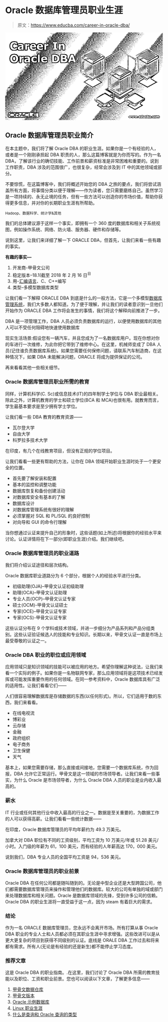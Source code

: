 # Oracle 数据库管理员职业生涯

> 原文：<https://www.educba.com/career-in-oracle-dba/>

![Career-In-Oracle-DBA](img/43a08fddcd27b4b0c09d5713a126d0c1.png)



## Oracle 数据库管理员职业简介

在本主题中，我们将了解 Oracle DBA 的职业生涯。如果你是一个有经验的人，或者是一个刚刚承担起 DBA 职责的人，那么这篇博客就是为你而写的。作为一名 DBA，了解该行业的确切技能、工作前景和薪资标准是非常困难和重要的。说到工作职责，DBA 涉及的范围很广，也很复杂，经常会涉及到 IT 中的其他领域或部分。

不要惊慌，在这篇博客中，我们将概述开始您的 DBA 之旅的要点，我们将尝试涵盖所有方面，将事情分类以便于理解——作为读者，您只需要磨练自己。虽然学习是一项持续的、永无止境的任务，但有一些方法可以创造你的市场价值，帮助你获得更多信息，并对你的长期职业生涯有所帮助。

<small>Hadoop、数据科学、统计学&其他</small>

我们的总体建议源于这样一个事实，即拥有一个 360 度的数据库和相关子系统视图，例如操作系统、网络、防火墙、服务器、硬件和存储等。

说到这里，让我们来详细了解一下 ORACLE DBA，但首先，让我们来看一些有趣的事实。

**有趣的事实—**

1.  开发商-甲骨文公司
2.  稳定版本–18.1(截至 2018 年 2 月 16 日<sup>日</sup>
3.  用-[汇编语言](https://www.educba.com/what-is-assembly-language/)、C、C++编写
4.  类型–多模型数据库类型

让我们看一下解释 ORACLE DBA 到底是什么的一般方法，它是一个多模型[数据库管理系统](https://www.educba.com/database-management-system/)，我们大多数人都知道。为了便于理解，并让我们的读者意识到一旦他们开始作为 ORACLE DBA 工作将会发生的事情，我们将这个解释向前推进了一步。

DBA 是一项管理工作，DBA 人员必须负责数据库的运行，以便使用数据库的其他人可以不受任何阻碍地快速使用数据库

现实生活场景:假设您有一辆汽车，并且您成为了一名数据库用户。现在你想对你的车进行一次维修，为此你把它带到了维修中心。在这里，机械师变成了 DBA 人员(记住谁负责数据库系统)。如果您需要任何保修问题，请联系汽车制造商，在这种情况下，如果 DBA 未能解决问题，ORACLE 将成为提供保证的公司。

再来看看其他一些相关细节。

### Oracle 数据库管理员职业所需的教育

同样，计算机科学(C. Sc)或信息技术(IT)的四年制学士学位与 DBA 职业最相关。除此之外，计算机教育的学士和硕士学位(BCA 和 MCA)也很有用。就教育而言，学生最基本要求是至少拥有学士学位。

让我们看一些 DBA 教育的教育资源——

*   瓦尔登大学
*   自由大学
*   科罗拉多技术大学

在印度，有几个在线教育项目，但没有正规的学位项目。

让我们看看一些更有帮助的方法，让你在 DBA 领域开始职业生涯时处于一个更安全的位置。

*   首先要了解安装和配置
*   基本的监控和调整功能
*   数据库恢复和备份创建活动
*   对数据库安全有基本的了解
*   数据库设计
*   对数据库管理系统有很好的理解
*   必须掌握对 SQL 和 PL/SQL 的良好控制
*   对向导和 GUI 的命令行理解

当你想通过认证来提升自己的形象时，这些话题(如上所述)将根据你的经验水平来讨论。认证详情将在下一部分(即职业生涯)介绍。我们继续吧。

### Oracle 数据库管理员的职业道路

我们将介绍认证途径和层次结构。

Oracle 数据库职业道路分为 6 个部分，根据个人的经验水平进行分类。

*   初级助理(OJA)–甲骨文认证初级助理
*   助理(OCA)–甲骨文认证助理
*   专业人员(OCP)–甲骨文认证专家
*   硕士(OCM)-甲骨文认证硕士
*   专家(OCE)–甲骨文认证专家
*   专家(OCS)-甲骨文认证专家

这些认证分布在 9 个学科或技术领域，并进一步细分为产品系列和产品分组类别。这些认证验证候选人的技能和专业知识。长期以来，甲骨文认证一直是市场上最受尊敬的认证之一。

### Oracle DBA 职业的职位或应用领域

应用领域只是知识领域的技能可以被应用的地方。希望你理解这种说法，让我们来看一个实际的例子。如果你是一名物联网专家，那么应用领域将是这项技术已经发挥或可能发挥重要作用的任何领域。在同一参考资料中，Oracle 数据库具有广泛的适用性。让我们看看它们——

人们很容易理解数据库是存储数据的东西(以任何形式)。所以，它们适用于数的东西，我们来看看。

*   在线电视流
*   博彩业
*   云存储
*   金融
*   政府组织
*   电子商务
*   卫生保健
*   天气

基本上，如果您需要存储，那么直接或间接地，您需要一个数据库系统，作为回报，DBA 允许它正常运行。甲骨文是这一领域的市场领导者。让我们来看一些事实，为什么 Oracle 是市场领导者，为什么 Oracle DBA 人员的职业是业内收入最高的。

### 薪水

IT 行业或任何其他行业中收入最高的行业之一。数据是至关重要的，为数据工作的人可以获得高薪。让我们看看一些统计数据——

在印度，Oracle 数据库管理员的平均年薪约为 49.3 万美元。

加拿大对 DBA 职位有不同的工资级别，平均工资为 10 万美元/年或 51.28 美元/小时。入门级的年薪为 61，100 美元，而有经验的人年薪高达 170，000 美元。

说到我们，DBA 专业人员的全国平均工资是 94，536 美元。

### Oracle 数据库管理员的职业前景

Oracle DBA 在任何公司都是随叫随到的。无论是中型企业还是大型跨国公司，他们都需要数据库管理员来操作和管理他们的数据库。较大的公司有单独的域或部门来处理数据库和相关问题。Oracle 是数据库领域的先锋，受到许多公司的信赖。Oracle DBA 的职业生涯将一直受益于这一点，因为 steam 有着巨大的需求。

### 结论

作为一名 ORACLE 数据库管理员，您永远不会离开市场。所有打算从事 Oracle DBA 职业的专业人士和人员都必须在其职业生涯中寻求增强。这些改进可以是从更大更复杂的项目到获得不同级别的认证。底线是 ORALE DBA 工作过去和将来都有需求。所有人(无论是有经验的还是新生)都不能停止学习态度。

### 推荐文章

这是 Oracle DBA 的职业指南。.在这里，我们讨论了 Oracle DBA 所需的教育技能以及职位、工资和职业前景。您也可以阅读以下文章，了解更多信息——

1.  [甲骨文数据仓库](https://www.educba.com/oracle-data-warehousing/)
2.  [甲骨文版本](https://www.educba.com/oracle-versions/)
3.  [Oracle 示例数据库](https://www.educba.com/sample-database-for-oracle/)
4.  [Linux 职业生涯](https://www.educba.com/careers-in-linux/)
5.  [什么是查询和 Oracle 查询的类型](https://www.educba.com/oracle-queries/)





